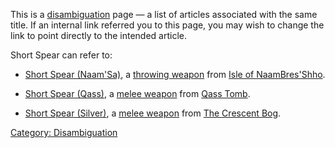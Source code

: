 This is a [disambiguation](:Category:_Disambiguation.md "wikilink") page
— a list of articles associated with the same title. If an internal link
referred you to this page, you may wish to change the link to point
directly to the intended article.

Short Spear can refer to:

-   [Short Spear (Naam'Sa)](Short_Spear_(Naam'Sa) "wikilink"), a
    [throwing weapon](:Category:_Throwing_Weapons.md "wikilink") from
    [Isle of
    NaamBres'Shho](:Category:_Isle_Of_NaamBres'Shho.md "wikilink").

<!-- -->

-   [Short Spear (Qass)](Short_Spear_(Qass) "wikilink"), a [melee
    weapon](:Category:_Melee_Weapons.md "wikilink") from [Qass
    Tomb](:Category:_Qass_Tomb.md "wikilink").

<!-- -->

-   [Short Spear (Silver)](Short_Spear_(Silver) "wikilink"), a [melee
    weapon](:Category:_Melee_Weapons.md "wikilink") from [The Crescent
    Bog](:Category:_Crescent_Bog.md "wikilink").

[Category: Disambiguation](Category:_Disambiguation "wikilink")

